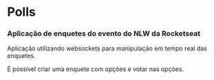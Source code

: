 # Polls

### Aplicação de enquetes do evento do NLW da Rocketseat

Aplicação utilizando websockets para manipulação em tempo real das enquetes.

É possível criar uma enquete com opções e votar nas opções. 